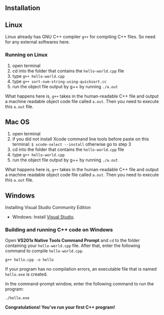 ## Installation 

## Linux 

Linux already has GNU C++ compiler `g++` for compiling C++ files. So need for any external softwares here. 

### Running on Linux

1. open terminal
2. cd into the folder that contains the `hello-world.cpp` file
3. type `g++ hello-world.cpp`
4. type `g++ sort-num-string-using-quicksort.cc`
5. run the object file output by g++ by running `./a.out`

What happens here is, `g++` takes in the human-readable C++ file and output a machine readable object code file called `a.out`. Then you need to execute this `a.out` file.

## Mac OS

1. open terminal
2. if you did not install Xcode command line tools before paste on this terminal: ```$ xcode-select --install``` otherwise go to step 3 
3. cd into the folder that contains the `hello-world.cpp` file
4. type `g++ hello-world.cpp`
5. run the object file output by g++ by running `./a.out`

What happens here is, `g++` takes in the human-readable C++ file and output a machine readable object code file called `a.out`. Then you need to execute this `a.out` file.

## Windows

Installing Visual Studio Community Edition
* Windows: Install [Visual Studio](http://mingw-w64.org/doku.php/download). 

### Building and running C++ code on Windows

Open **VS201x Native Tools Command Prompt** and `cd` to the folder containing your `hello-world.cpp` file.
After that, enter the following command to compile `hello-world.cpp`.

`g++ hello.cpp -o hello`

If your program has no compilation errors, an executable file that is named `hello.exe` is created.

In the command-prompt window, enter the following command to run the program:

`./hello.exe`

**Congratulations! You've run your first C++ program!**

